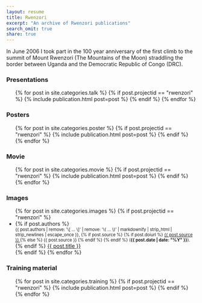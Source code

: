 ```yaml
---
layout: resume
title: Rwenzori
excerpt: "An archive of Rwenzori publications"
search_omit: true
share: true
---
```


In June 2006 I took part in the 100 year anniversary of the first climb to the summit of Mount Rwenzori (The Mountains of the Moon) straddling the border between Uganda and the Democratic Republic of Congo (DRC).

### Presentations

<ul class="post-list">
{% for post in site.categories.talk %}
  {% if post.projectid == "rwenzori" %}
    {% include publication.html post=post %}
  {% endif %}
{% endfor %}
</ul>

### Posters

<ul class="post-list">
{% for post in site.categories.poster %}
  {% if post.projectid == "rwenzori" %}
    {% include publication.html post=post %}
  {% endif %}
{% endfor %}
</ul>

### Movie

<ul class="post-list">
{% for post in site.categories.movie %}
  {% if post.projectid == "rwenzori" %}
    {% include publication.html post=post %}
  {% endif %}
{% endfor %}
</ul>

### Images

<ul class="post-list">
{% for post in site.categories.images %}
  {% if post.projectid == "rwenzori" %}
    <li><article>
    {% if post.authors %}
      <span style="font-size: 80%; display: block;">{{ post.authors | remove: '\[ ... \]' | remove: '\( ... \)' | markdownify | strip_html | strip_newlines | escape_once }},
      {% if post.source %}
        {% if post.doiurl %}
          <a href="{{ post.doiurl }}">
          {{ post.source }}
          </a>
        {% else %}
          {{ post.source }}
        {% endif %}
      {% endif %}
      (<span style="font-weight: bold;"><time datetime="{{ post.date | date_to_xmlschema }}">{{ post.date | date: "%Y" }}</time></span>).
      </span>
    {% endif %}
    <a href="{{ site.url }}{{ post.url }}">{{ post.title }}</a>
    </article></li>
  {% endif %}
{% endfor %}
</ul>

### Training material

<ul class="post-list">
{% for post in site.categories.training %}
  {% if post.projectid == "rwenzori" %}
    {% include publication.html post=post %}
  {% endif %}
{% endfor %}
</ul>
